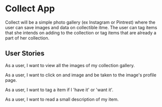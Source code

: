 # Collect App

Collect will be a simple photo gallery (ex Instagram or Pintrest) where the user can save images and data on collectible itme. The user can tag items that she intends on adding to the collection or tag items that are already a part of her collection.

## User Stories
As a user, I want to view all the images of my collection gallery.

As a user, I want to click on and image and be taken to the image's profile page.

As a user, I want to tag a item if I 'have it' or 'want it'.

As a user, I want to read a small description of my item.
